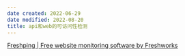 ```yaml
---
date created: 2022-06-29
date modified: 2022-08-20
title: api和web的可访问性检测
---
```


[Freshping | Free website monitoring software by Freshworks](https://www.freshworks.com/website-monitoring/)
